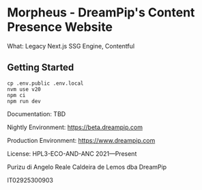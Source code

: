 # Morpheus - DreamPip's Content Presence Website

What: Legacy Next.js SSG Engine, Contentful

## Getting Started

```
cp .env.public .env.local
nvm use v20
npm ci
npm run dev
```

Documentation: TBD

Nightly Environment: https://beta.dreampip.com

Production Environment: https://www.dreampip.com

License: HPL3-ECO-AND-ANC 2021—Present

Purizu di Angelo Reale Caldeira de Lemos dba DreamPip

IT02925300903
